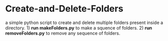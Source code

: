 <h1>Create-and-Delete-Folders</h1>
a simple python script to create and delete multiple folders present inside a directory.
1) <b>run makeFolders.py</b> to make a squence of folders. 
2) <b>run removeFolders.py</b> to remove any sequence of folders. 
